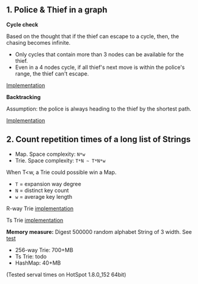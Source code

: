 ## 1. Police & Thief in a graph

**Cycle check**

Based on the thought that if the thief can escape to a cycle, then, the chasing becomes infinite.
* Only cycles that contain more than 3 nodes can be available for the thief.
* Even in a 4 nodes cycle, if all thief's next move is within the police's range, the thief can't escape.

[Implementation](src/main/java/algo/graph/PoliceAndThiefCycleCheck.java)

**Backtracking**

Assumption: the police is always heading to the thief by the shortest path.

[Implementation](src/main/java/algo/graph/PoliceAndThiefBacktrack.java)

## 2. Count repetition times of a long list of Strings

* Map.  Space complexity: `N*w`
* Trie. Space complexity: `T*N ~ T*N*w`

When T<w, a Trie could possible win a Map.

* `T` = expansion way degree
* `N` = distinct key count
* `w` = average key length

R-way Trie [implementation](src/main/java/algo/trie/RTrieStringCounter.java)

Ts Trie [implementation](src/main/java/algo/trie/TstStringCounter.java)

**Memory measure:**
Digest 500000 random alphabet String of 3 width. 
See [test](src/test/java/algo/trie/LongListStringCounterTest.java)

* 256-way Trie: 700+MB
* Ts Trie: todo
* HashMap: 40+MB

(Tested serval times on HotSpot 1.8.0_152 64bit)